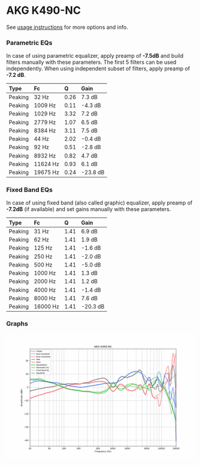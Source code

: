 # AKG K490-NC
See [usage instructions](https://github.com/jaakkopasanen/AutoEq#usage) for more options and info.

### Parametric EQs
In case of using parametric equalizer, apply preamp of **-7.5dB** and build filters manually
with these parameters. The first 5 filters can be used independently.
When using independent subset of filters, apply preamp of **-7.2 dB**.

| Type    | Fc       |    Q | Gain     |
|:--------|:---------|:-----|:---------|
| Peaking | 32 Hz    | 0.26 | 7.3 dB   |
| Peaking | 1009 Hz  | 0.11 | -4.3 dB  |
| Peaking | 1029 Hz  | 3.32 | 7.2 dB   |
| Peaking | 2779 Hz  | 1.07 | 6.5 dB   |
| Peaking | 8384 Hz  | 3.11 | 7.5 dB   |
| Peaking | 44 Hz    | 2.02 | -0.4 dB  |
| Peaking | 92 Hz    | 0.51 | -2.8 dB  |
| Peaking | 8932 Hz  | 0.82 | 4.7 dB   |
| Peaking | 11624 Hz | 0.93 | 6.1 dB   |
| Peaking | 19675 Hz | 0.24 | -23.8 dB |

### Fixed Band EQs
In case of using fixed band (also called graphic) equalizer, apply preamp of **-7.2dB**
(if available) and set gains manually with these parameters.

| Type    | Fc       |    Q | Gain     |
|:--------|:---------|:-----|:---------|
| Peaking | 31 Hz    | 1.41 | 6.9 dB   |
| Peaking | 62 Hz    | 1.41 | 1.9 dB   |
| Peaking | 125 Hz   | 1.41 | -1.6 dB  |
| Peaking | 250 Hz   | 1.41 | -2.0 dB  |
| Peaking | 500 Hz   | 1.41 | -5.0 dB  |
| Peaking | 1000 Hz  | 1.41 | 1.3 dB   |
| Peaking | 2000 Hz  | 1.41 | 1.2 dB   |
| Peaking | 4000 Hz  | 1.41 | -1.4 dB  |
| Peaking | 8000 Hz  | 1.41 | 7.6 dB   |
| Peaking | 16000 Hz | 1.41 | -20.3 dB |

### Graphs
![](./AKG%20K490-NC.png)